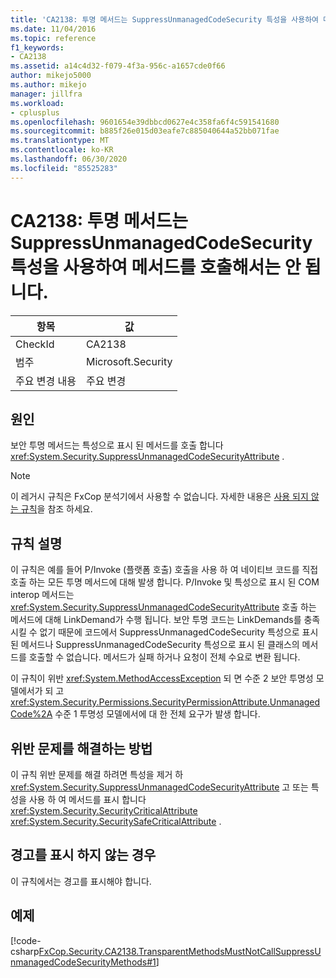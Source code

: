 ```yaml
---
title: 'CA2138: 투명 메서드는 SuppressUnmanagedCodeSecurity 특성을 사용하여 메서드를 호출해서는 안 됩니다.'
ms.date: 11/04/2016
ms.topic: reference
f1_keywords:
- CA2138
ms.assetid: a14c4d32-f079-4f3a-956c-a1657cde0f66
author: mikejo5000
ms.author: mikejo
manager: jillfra
ms.workload:
- cplusplus
ms.openlocfilehash: 9601654e39dbbcd0627e4c358fa6f4c591541680
ms.sourcegitcommit: b885f26e015d03eafe7c885040644a52bb071fae
ms.translationtype: MT
ms.contentlocale: ko-KR
ms.lasthandoff: 06/30/2020
ms.locfileid: "85525283"
---
```

# <a name="ca2138-transparent-methods-must-not-call-methods-with-the-suppressunmanagedcodesecurity-attribute"></a>CA2138: 투명 메서드는 SuppressUnmanagedCodeSecurity 특성을 사용하여 메서드를 호출해서는 안 됩니다.

|항목|값|
|-|-|
|CheckId|CA2138|
|범주|Microsoft.Security|
|주요 변경 내용|주요 변경|

## <a name="cause"></a>원인
보안 투명 메서드는 특성으로 표시 된 메서드를 호출 합니다 <xref:System.Security.SuppressUnmanagedCodeSecurityAttribute> .

> [!NOTE]
> 이 레거시 규칙은 FxCop 분석기에서 사용할 수 없습니다. 자세한 내용은 [사용 되지 않는 규칙](fxcop-rule-port-status.md#deprecated-rules)을 참조 하세요.

## <a name="rule-description"></a>규칙 설명
이 규칙은 예를 들어 P/Invoke (플랫폼 호출) 호출을 사용 하 여 네이티브 코드를 직접 호출 하는 모든 투명 메서드에 대해 발생 합니다. P/Invoke 및 특성으로 표시 된 COM interop 메서드는 <xref:System.Security.SuppressUnmanagedCodeSecurityAttribute> 호출 하는 메서드에 대해 LinkDemand가 수행 됩니다. 보안 투명 코드는 LinkDemands를 충족 시킬 수 없기 때문에 코드에서 SuppressUnmanagedCodeSecurity 특성으로 표시 된 메서드나 SuppressUnmanagedCodeSecurity 특성으로 표시 된 클래스의 메서드를 호출할 수 없습니다. 메서드가 실패 하거나 요청이 전체 수요로 변환 됩니다.

이 규칙이 위반 <xref:System.MethodAccessException> 되 면 수준 2 보안 투명성 모델에서가 되 고 <xref:System.Security.Permissions.SecurityPermissionAttribute.UnmanagedCode%2A> 수준 1 투명성 모델에서에 대 한 전체 요구가 발생 합니다.

## <a name="how-to-fix-violations"></a>위반 문제를 해결하는 방법
이 규칙 위반 문제를 해결 하려면 특성을 제거 하 <xref:System.Security.SuppressUnmanagedCodeSecurityAttribute> 고 또는 특성을 사용 하 여 메서드를 표시 합니다 <xref:System.Security.SecurityCriticalAttribute> <xref:System.Security.SecuritySafeCriticalAttribute> .

## <a name="when-to-suppress-warnings"></a>경고를 표시 하지 않는 경우
이 규칙에서는 경고를 표시해야 합니다.

## <a name="example"></a>예제
[!code-csharp[FxCop.Security.CA2138.TransparentMethodsMustNotCallSuppressUnmanagedCodeSecurityMethods#1](../code-quality/codesnippet/CSharp/ca2138-transparent-methods-must-not-call-methods-with-the-suppressunmanagedcodesecurity-attribute_1.cs)]
